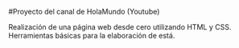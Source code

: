 #Proyecto del canal de HolaMundo (Youtube)

Realización de una página web desde cero utilizando HTML y CSS.
Herramientas básicas para la elaboración de está.